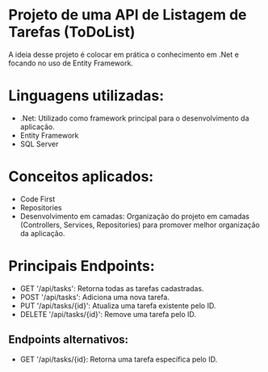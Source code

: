 # Projeto de uma API de Listagem de Tarefas (ToDoList)

A ideia desse projeto é colocar em prática o conhecimento em .Net e focando no uso de Entity Framework.

# Linguagens utilizadas:

- .Net: Utilizado como framework principal para o desenvolvimento da aplicação.
- Entity Framework
- SQL Server

# Conceitos aplicados:

- Code First
- Repositories
- Desenvolvimento em camadas: Organização do projeto em camadas (Controllers, Services, Repositories) para promover melhor organização da aplicação.

# Principais Endpoints:

- GET '/api/tasks': Retorna todas as tarefas cadastradas.
- POST '/api/tasks': Adiciona uma nova tarefa.
- PUT '/api/tasks/{id}': Atualiza uma tarefa existente pelo ID.
- DELETE '/api/tasks/{id}': Remove uma tarefa pelo ID.

## Endpoints alternativos:

- GET '/api/tasks/{id}: Retorna uma tarefa específica pelo ID.



